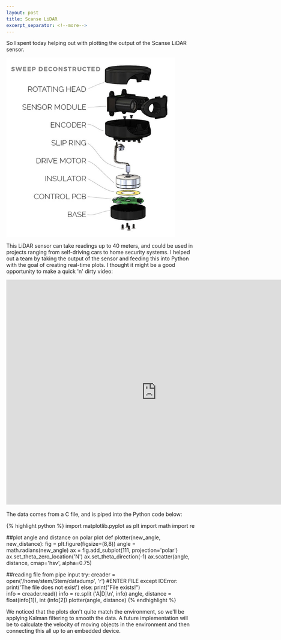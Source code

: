 ```yaml
---
layout: post
title: Scanse LiDAR
excerpt_separator: <!--more-->
---
```


So I spent today helping out with plotting the output of the Scanse LiDAR sensor.<!--more-->

<img src="/images/Lidar.jpg" alt="Sensor" style="width: 450px; height=500px;" align="middle"/>

This LiDAR sensor can take readings up to 40 meters, and could be used in projects ranging from self-driving cars to home security systems.
I helped out a team by taking the output of the sensor and feeding this into Python with the goal of creating real-time plots. 
I thought it might be a good opportunity to make a quick 'n' dirty video:

<iframe width="800" height="600" src="https://www.youtube.com/embed/oAFNRyCmBFI" frameborder="0" allow="autoplay; encrypted-media" allowfullscreen></iframe>

The data comes from a C file, and is piped into the Python code below:

{% highlight python %}
import matplotlib.pyplot as plt
import math
import re


##plot angle and distance on polar plot
def plotter(new_angle, new_distance): 
    fig = plt.figure(figsize=(8,8))
    angle = math.radians(new_angle)
    ax = fig.add_subplot(111, projection='polar')
    ax.set_theta_zero_location('N')
    ax.set_theta_direction(-1)
    ax.scatter(angle, distance, cmap='hsv', alpha=0.75)
    
##reading file from pipe input
try:
    creader = open('/home/stem/Stem/datadump', 'r') #ENTER FILE
except IOError:
    print('The file does not exist')
else:
    print("File exists!")    
    info = creader.read()
    info = re.split ('A|D|\n', info)
    angle, distance = float(info[1]), int (info[2])
    plotter(angle, distance)
{% endhighlight %}

We noticed that the plots don't quite match the environment, so we'll be applying Kalman filtering to smooth the data. 
A future implementation will be to calculate the velocity of moving objects in the environment and then connecting this all up to an embedded device.
